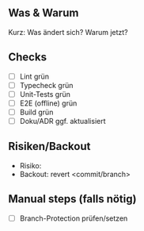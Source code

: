## Was & Warum

Kurz: Was ändert sich? Warum jetzt?

## Checks

- [ ] Lint grün
- [ ] Typecheck grün
- [ ] Unit-Tests grün
- [ ] E2E (offline) grün
- [ ] Build grün
- [ ] Doku/ADR ggf. aktualisiert

## Risiken/Backout

- Risiko:
- Backout: revert <commit/branch>

## Manual steps (falls nötig)

- [ ] Branch-Protection prüfen/setzen

